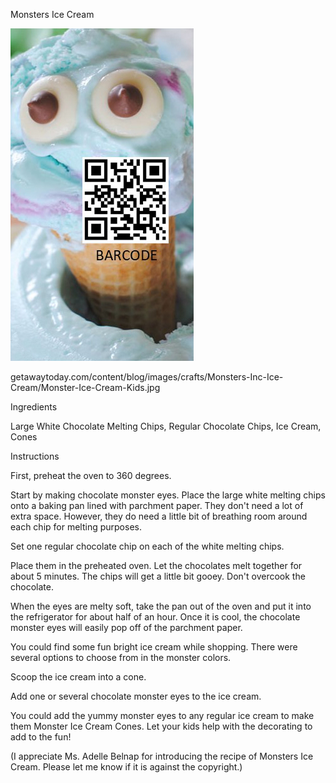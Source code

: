 Monsters Ice Cream


![Monsters Ice Cream](https://github.com/ywangnccu/ywang/blob/main/images/Monster-Ice-Cream1.jpg)

getawaytoday.com/content/blog/images/crafts/Monsters-Inc-Ice-Cream/Monster-Ice-Cream-Kids.jpg

Ingredients

Large White Chocolate Melting Chips, Regular Chocolate Chips, Ice Cream, Cones

Instructions

First, preheat the oven to 360 degrees.

Start by making chocolate monster eyes. Place the large white melting chips onto a baking pan lined with parchment paper. 
They don't need a lot of extra space. However, they do need a little bit of breathing room around each chip for melting purposes.

Set one regular chocolate chip on each of the white melting chips.

Place them in the preheated oven. Let the chocolates melt together for about 5 minutes. The chips will get a little bit gooey. Don't overcook the chocolate.

When the eyes are melty soft, take the pan out of the oven and put it into the refrigerator for about half of an hour. Once it is cool, the chocolate monster eyes will easily pop off of the parchment paper.

You could find some fun bright ice cream while shopping. There were several options to choose from in the monster colors.

Scoop the ice cream into a cone.

Add one or several chocolate monster eyes to the ice cream.

You could add the yummy monster eyes to any regular ice cream to make them Monster Ice Cream Cones. Let your kids help with the decorating to add to the fun!


(I appreciate Ms. Adelle Belnap for introducing the recipe of Monsters Ice Cream. Please let me know if it is against the copyright.)
